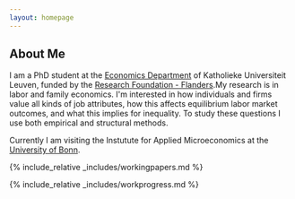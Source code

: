 ```yaml
---
layout: homepage
---
```


## About Me

I am a PhD student at the [Economics Department](https://feb.kuleuven.be/research/economics/ces) of Katholieke Universiteit Leuven, funded by the [Research Foundation - Flanders](https://www.fwo.be/en/).My research is in labor and family economics. I'm interested in how individuals and firms value all kinds of job attributes, how this affects equilibrium labor market outcomes, and what this implies for inequality. To study these questions I use both empirical and structural methods.

Currently I am visiting the Instutute for Applied Microeconomics at the [University of Bonn](https://www.uni-bonn.de/en/university/university).

{% include_relative _includes/workingpapers.md %}

{% include_relative _includes/workprogress.md %}
